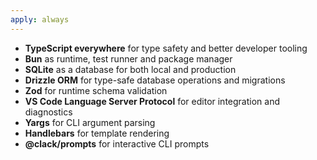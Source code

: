 ```yaml
---
apply: always
---
```


- **TypeScript everywhere** for type safety and better developer tooling
- **Bun** as runtime, test runner and package manager
- **SQLite** as a database for both local and production
- **Drizzle ORM** for type-safe database operations and migrations
- **Zod** for runtime schema validation
- **VS Code Language Server Protocol** for editor integration and diagnostics
- **Yargs** for CLI argument parsing
- **Handlebars** for template rendering
- **@clack/prompts** for interactive CLI prompts
